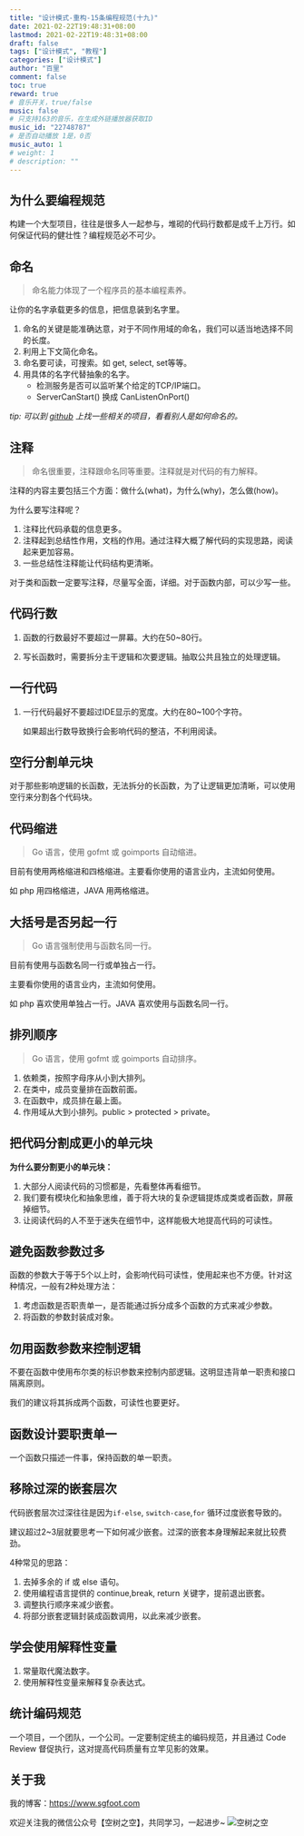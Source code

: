 ```yaml
---
title: "设计模式-重构-15条编程规范(十九)"
date: 2021-02-22T19:48:31+08:00
lastmod: 2021-02-22T19:48:31+08:00
draft: false
tags: ["设计模式", "教程"]
categories: ["设计模式"]
author: "百里"
comment: false
toc: true
reward: true
# 音乐开关，true/false
music: false
# 只支持163的音乐，在生成外链播放器获取ID
music_id: "22748787"
# 是否自动播放 1是，0否
music_auto: 1
# weight: 1
# description: ""
---
```


## 为什么要编程规范

构建一个大型项目，往往是很多人一起参与，堆砌的代码行数都是成千上万行。如何保证代码的健壮性？编程规范必不可少。



## 命名

> 命名能力体现了一个程序员的基本编程素养。

让你的名字承载更多的信息，把信息装到名字里。

1. 命名的关键是能准确达意，对于不同作用域的命名，我们可以适当地选择不同的长度。
2. 利用上下文简化命名。
3. 命名要可读，可搜索。如 get, select, set等等。
4. 用具体的名字代替抽象的名字。
   - 检测服务是否可以监听某个给定的TCP/IP端口。
   - ServerCanStart() 换成 CanListenOnPort()

*tip: 可以到 [github](https://github.com) 上找一些相关的项目，看看别人是如何命名的。*

## 注释

> 命名很重要，注释跟命名同等重要。注释就是对代码的有力解释。

注释的内容主要包括三个方面：做什么(what)，为什么(why)，怎么做(how)。

为什么要写注释呢？

1. 注释比代码承载的信息更多。
2. 注释起到总结性作用，文档的作用。通过注释大概了解代码的实现思路，阅读起来更加容易。
3. 一些总结性注释能让代码结构更清晰。

对于类和函数一定要写注释，尽量写全面，详细。对于函数内部，可以少写一些。

## 代码行数

1. 函数的行数最好不要超过一屏幕。大约在50~80行。

2. 写长函数时，需要拆分主干逻辑和次要逻辑。抽取公共且独立的处理逻辑。

## 一行代码

1. 一行代码最好不要超过IDE显示的宽度。大约在80~100个字符。

   如果超出行数导致换行会影响代码的整洁，不利用阅读。

## 空行分割单元块

对于那些影响逻辑的长函数，无法拆分的长函数，为了让逻辑更加清晰，可以使用空行来分割各个代码块。

## 代码缩进

> Go 语言，使用 gofmt 或 goimports 自动缩进。

目前有使用两格缩进和四格缩进。主要看你使用的语言业内，主流如何使用。

如 php 用四格缩进，JAVA 用两格缩进。

## 大括号是否另起一行

> Go 语言强制使用与函数名同一行。

目前有使用与函数名同一行或单独占一行。

主要看你使用的语言业内，主流如何使用。

如 php 喜欢使用单独占一行。JAVA 喜欢使用与函数名同一行。



## 排列顺序

> Go 语言，使用 gofmt 或 goimports 自动排序。

1. 依赖类，按照字母序从小到大排列。
2. 在类中，成员变量排在函数前面。
3. 在函数中，成员排在最上面。
4. 作用域从大到小排列。public > protected > private。



## 把代码分割成更小的单元块

**为什么要分割更小的单元块：**

1. 大部分人阅读代码的习惯都是，先看整体再看细节。
2. 我们要有模块化和抽象思维，善于将大块的复杂逻辑提炼成类或者函数，屏蔽掉细节。
3. 让阅读代码的人不至于迷失在细节中，这样能极大地提高代码的可读性。

## 避免函数参数过多

函数的参数大于等于5个以上时，会影响代码可读性，使用起来也不方便。针对这种情况，一般有2种处理方法：

1. 考虑函数是否职责单一，是否能通过拆分成多个函数的方式来减少参数。
2. 将函数的参数封装成对象。

## 勿用函数参数来控制逻辑

不要在函数中使用布尔类的标识参数来控制内部逻辑。这明显违背单一职责和接口隔离原则。

我们的建议将其拆成两个函数，可读性也要更好。

## 函数设计要职责单一

一个函数只描述一件事，保持函数的单一职责。

## 移除过深的嵌套层次

代码嵌套层次过深往往是因为`if-else`, `switch-case`,`for` 循环过度嵌套导致的。

建议超过2~3层就要思考一下如何减少嵌套。过深的嵌套本身理解起来就比较费劲。

4种常见的思路：

1. 去掉多余的 if 或 else 语句。
2. 使用编程语言提供的 continue,break, return 关键字，提前退出嵌套。
3. 调整执行顺序来减少嵌套。
4. 将部分嵌套逻辑封装成函数调用，以此来减少嵌套。

## 学会使用解释性变量

1. 常量取代魔法数字。
2. 使用解释性变量来解释复杂表达式。

## 统计编码规范

一个项目，一个团队，一个公司。一定要制定统主的编码规范，并且通过 Code Review 督促执行，这对提高代码质量有立竿见影的效果。



## 关于我
我的博客：https://www.sgfoot.com

欢迎关注我的微信公众号【空树之空】，共同学习，一起进步~
![空树之空](https://cdn.jsdelivr.net/gh/yezihack/assets@master/b/20210122112114.png?imageslim)
